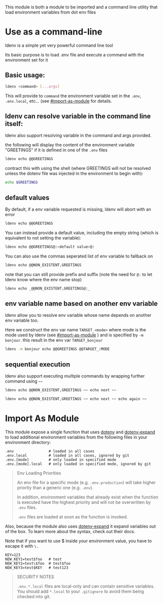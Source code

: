 This module is both a module to be imported and a command line utility that load environment variables from dot env files

# Use as a command-line

ldenv is a simple yet very powerful command line tool

Its basic purpose is to load .env file and execute a command with the environment set for it

## Basic usage:

```bash
ldenv <command> [...args]
```

This will provide to `command` the environment variable set in the `.env`, `.env.local`, etc... (see [#import-as-module](#import-as-module) for details.

## ldenv can resolve variable in the command line itself:

ldenv also support resolving variable in the command and args provided.

the following will display the content of the environment variable "GREETINGS" if it is defined in one of the `.env` files

```bash
ldenv echo @@GREETINGS
```

contract this with using the shell (where GREETINGS will not be resolved unless the dotenv file was injected in the environment to begin with):

```bash
echo $GREETINGS
```

## default values

By default, if a env variable requested is missing, ldenv will abort with an error

```bash
ldenv echo @@GREETINGS
```

You can instead provide a default value, including the empty string (which is equivalent to not setting the variable):

```bash
ldenv echo @@GREETINGS@:<default value>@:
```

You can also use the commas seperated list of env variable to fallback on

```bash
ldenv echo @@NON_EXISTENT,GREETINGS
```

note that you can still provide prefix and suffix (note the need for `@:` to let ldenv know where the env name stop)

```bash
ldenv echo _@@NON_EXISTENT,GREETINGS@:_
```

## env variable name based on another env variable

ldenv allow you to resolve env variable whose name depends on another env variable too.

Here we construct the env var name `TARGET_<mode>` where mode is the mode used by ldenv (see [#import-as-module](#import-as-module) ) and is specified by `-m bonjour`. this result in the env var `TARGET_bonjour`

```bash
ldenv -m bonjour echo @@GREETINGS @@TARGET_:MODE
```

## sequential execution

ldenv also support executing multiple commands by wrapping further command using `~~`

```bash
ldenv echo @@NON_EXISTENT,GREETINGS ~~ echo next ~~
```

```bash
ldenv echo @@NON_EXISTENT,GREETINGS ~~ echo next ~~ echo again ~~
```

# Import As Module

This module expose a single function that uses [dotenv](https://github.com/motdotla/dotenv) and [dotenv-expand](https://github.com/motdotla/dotenv-expand) to load additional environment variables from the following files in your environment directory:

```
.env                # loaded in all cases
.env.local          # loaded in all cases, ignored by git
.env.[mode]         # only loaded in specified mode
.env.[mode].local   # only loaded in specified mode, ignored by git
```

> Env Loading Priorities
>
> An env file for a specific mode (e.g. `.env.production`) will take higher priority than a generic one (e.g. `.env`).
>
> In addition, environment variables that already exist when the function is executed have the highest priority and will not be overwritten by `.env` files.
>
> `.env` files are loaded at soon as the function is invoked.

Also, because the module also uses [dotenv-expand](https://github.com/motdotla/dotenv-expand) it expand variables out of the box. To learn more about the syntax, check out their docs.

Note that if you want to use $ inside your environment value, you have to escape it with `\.`

```
KEY=123
NEW_KEY1=test$foo   # test
NEW_KEY2=test\$foo  # test$foo
NEW_KEY3=test$KEY   # test123
```

> SECURITY NOTES
>
> `.env.*.local` files are local-only and can contain sensitive variables. You should add `*.local` to your `.gitignore` to avoid them being checked into git.

